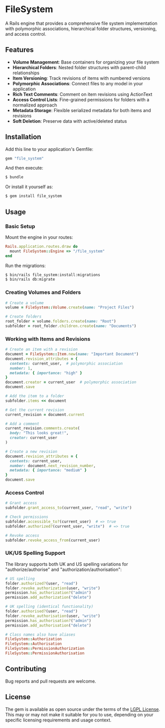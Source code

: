 # FileSystem

A Rails engine that provides a comprehensive file system implementation with polymorphic associations, hierarchical folder structures, versioning, and access control.

## Features

- **Volume Management**: Base containers for organizing your file system
- **Hierarchical Folders**: Nested folder structures with parent-child relationships
- **Item Versioning**: Track revisions of items with numbered versions
- **Polymorphic Associations**: Connect files to any model in your application
- **Rich Text Comments**: Comment on item revisions using ActionText
- **Access Control Lists**: Fine-grained permissions for folders with a normalized approach
- **Metadata Storage**: Flexible serialized metadata for both items and revisions
- **Soft Deletion**: Preserve data with active/deleted status

## Installation

Add this line to your application's Gemfile:

```ruby
gem "file_system"
```

And then execute:
```bash
$ bundle
```

Or install it yourself as:
```bash
$ gem install file_system
```

## Usage

### Basic Setup

Mount the engine in your routes:

```ruby
Rails.application.routes.draw do
  mount FileSystem::Engine => "/file_system"
end
```

Run the migrations:

```bash
$ bin/rails file_system:install:migrations
$ bin/rails db:migrate
```

### Creating Volumes and Folders

```ruby
# Create a volume
volume = FileSystem::Volume.create(name: "Project Files")

# Create folders
root_folder = volume.folders.create(name: "Root")
subfolder = root_folder.children.create(name: "Documents")
```

### Working with Items and Revisions

```ruby
# Create an item with a revision
document = FileSystem::Item.new(name: "Important Document")
document.revision_attributes = { 
  contents: current_user,  # polymorphic association
  number: 1,
  metadata: { importance: "high" }
}
document.creator = current_user  # polymorphic association
document.save

# Add the item to a folder
subfolder.items << document

# Get the current revision
current_revision = document.current

# Add a comment
current_revision.comments.create(
  body: "This looks great!",
  creator: current_user
)

# Create a new revision
document.revision_attributes = {
  contents: current_user,
  number: document.next_revision_number,
  metadata: { importance: "medium" }
}
document.save
```

### Access Control

```ruby
# Grant access
subfolder.grant_access_to(current_user, "read", "write")

# Check permissions
subfolder.accessible_to?(current_user)  # => true
subfolder.authorized?(current_user, "write")  # => true

# Revoke access
subfolder.revoke_access_from(current_user)
```

### UK/US Spelling Support

The library supports both UK and US spelling variations for "authorize/authorise" and "authorization/authorisation":

```ruby
# US spelling
folder.authorized?(user, "read")
folder.revoke_authorization(user, "write")
permission.has_authorization?("admin")
permission.add_authorization("delete")

# UK spelling (identical functionality)
folder.authorised?(user, "read")
folder.revoke_authorisation(user, "write")
permission.has_authorisation?("admin")
permission.add_authorisation("delete")

# Class names also have aliases
FileSystem::Authorization
FileSystem::Authorisation
FileSystem::PermissionAuthorization
FileSystem::PermissionAuthorisation
```

## Contributing

Bug reports and pull requests are welcome.

## License

The gem is available as open source under the terms of the [LGPL License](https://www.gnu.org/licenses/lgpl-3.0.en.html). This may or may not make it suitable for you to use, depending on your specific licensing requirements and usage context.
